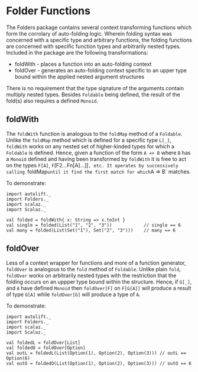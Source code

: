 # Folder Functions

The Folders package contains several context transforming functions which form the corrolary of auto-folding logic. Wherein folding syntax was concerned with a specific type and arbitrary functions, the folding functions are concerned with specific function types and arbitrarily nested types. Included in the package are the following transformations:

 * foldWith - places a function into an auto-folding context
 * foldOver - generates an auto-folding context specific to an upper type bound within the applied nested argument structures

There is no requirement that the type signature of the arguments contain multiply nested types. Besides `Foldable` being defined, the result of the fold(s) also requires a defined `Monoid`.

## foldWith

The `foldWith` function is analogous to the `foldMap` method of a `Foldable`. Unlike the `foldMap` method which is defined for a specific type `L[_]`, `foldWith` works on any nested set of higher-kinded types for which a `Foldable` is defined. Hence, given a function of the form `A => B` where `B` has a `Monoid` defined and having been transformed by `foldWith` it is free to act on the types `F[A]`, `F`[F2...Fn[A]...]]`, etc. It operates by successively calling `foldMap` until it find the first match for which `A => B` matches.

To demonstrate:

```tut
import autolift._
import Folders._
import scalaz._
import Scalaz._

val folded = foldWith{ x: String => x.toInt }
val single = folded(List("1", "2", "3"))            // single == 6
val many = folded(List(Set("1"), Set("2", "3")))    // many == 6
```

## foldOver

Less of a context wrapper for functions and more of a function generator, `foldOver` is analogous to the `fold` method of `Foldable`. Unlike plain `fold`, `foldOver` works on arbitrarily nested types with the restriction that the folding occurs on an uppper type bound within the structure. Hence, if `G[_]`, and `A` have defined `Monoid` then `foldOver[F]` on `F[G[A]]` will produce a result of type `G[A]` while `foldOver[G]` will produce a type of `A`.

To demonstrate:

```tut
import autolift._
import Folders._
import scalaz._
import Scalaz._

val foldedL = foldOver[List]
val foldedO = foldOver[Option]
val outL = foldedL(List(Option(1), Option(2), Option(3))) // outL == Option(6)
val outO = foldedO(List(Option(1), Option(2), Option(3))) // outO == 6
```